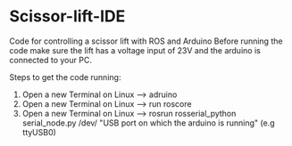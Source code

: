 # Scissor-lift-IDE
Code for controlling a scissor lift with ROS and Arduino
Before running the code make sure the lift has a voltage input of 23V and the arduino is connected to your PC.

Steps to get the code running:

1) Open a new Terminal on Linux
  --> adruino
2) Open a new Terminal on Linux
  --> run roscore
3) Open a new Terminal on Linux
  --> rosrun rosserial_python serial_node.py /dev/ "USB port on which the arduino is running" (e.g ttyUSB0)
